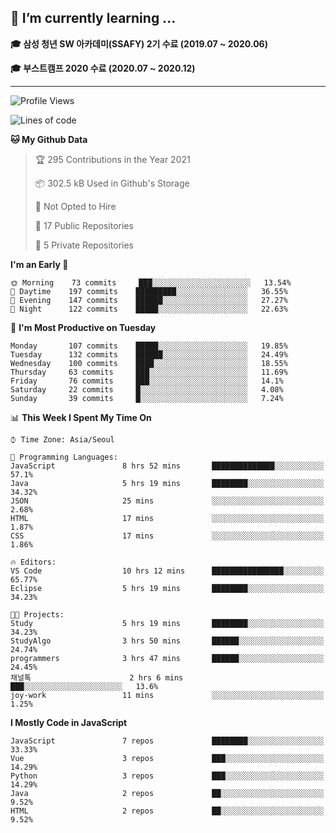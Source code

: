 ## 🌱 I’m currently learning ...

**🎓 삼성 청년 SW 아카데미(SSAFY) 2기 수료 (2019.07 ~ 2020.06)**

**🎓 부스트캠프 2020 수료 (2020.07 ~ 2020.12)**
 
-----

<!--START_SECTION:waka-->
![Profile Views](http://img.shields.io/badge/Profile%20Views-5-blue)

![Lines of code](https://img.shields.io/badge/From%20Hello%20World%20I%27ve%20Written-2.9%20million%20lines%20of%20code-blue)

**🐱 My Github Data** 

> 🏆 295 Contributions in the Year 2021
 > 
> 📦 302.5 kB Used in Github's Storage 
 > 
> 🚫 Not Opted to Hire
 > 
> 📜 17 Public Repositories 
 > 
> 🔑 5 Private Repositories  
 > 
**I'm an Early 🐤** 

```text
🌞 Morning    73 commits     ███░░░░░░░░░░░░░░░░░░░░░░   13.54% 
🌆 Daytime    197 commits    █████████░░░░░░░░░░░░░░░░   36.55% 
🌃 Evening    147 commits    ██████░░░░░░░░░░░░░░░░░░░   27.27% 
🌙 Night      122 commits    █████░░░░░░░░░░░░░░░░░░░░   22.63%

```
📅 **I'm Most Productive on Tuesday** 

```text
Monday       107 commits    █████░░░░░░░░░░░░░░░░░░░░   19.85% 
Tuesday      132 commits    ██████░░░░░░░░░░░░░░░░░░░   24.49% 
Wednesday    100 commits    ████░░░░░░░░░░░░░░░░░░░░░   18.55% 
Thursday     63 commits     ███░░░░░░░░░░░░░░░░░░░░░░   11.69% 
Friday       76 commits     ███░░░░░░░░░░░░░░░░░░░░░░   14.1% 
Saturday     22 commits     █░░░░░░░░░░░░░░░░░░░░░░░░   4.08% 
Sunday       39 commits     █░░░░░░░░░░░░░░░░░░░░░░░░   7.24%

```


📊 **This Week I Spent My Time On** 

```text
⌚︎ Time Zone: Asia/Seoul

💬 Programming Languages: 
JavaScript               8 hrs 52 mins       ██████████████░░░░░░░░░░░   57.1% 
Java                     5 hrs 19 mins       ████████░░░░░░░░░░░░░░░░░   34.32% 
JSON                     25 mins             ░░░░░░░░░░░░░░░░░░░░░░░░░   2.68% 
HTML                     17 mins             ░░░░░░░░░░░░░░░░░░░░░░░░░   1.87% 
CSS                      17 mins             ░░░░░░░░░░░░░░░░░░░░░░░░░   1.86%

🔥 Editors: 
VS Code                  10 hrs 12 mins      ████████████████░░░░░░░░░   65.77% 
Eclipse                  5 hrs 19 mins       ████████░░░░░░░░░░░░░░░░░   34.23%

🐱‍💻 Projects: 
Study                    5 hrs 19 mins       ████████░░░░░░░░░░░░░░░░░   34.23% 
StudyAlgo                3 hrs 50 mins       ██████░░░░░░░░░░░░░░░░░░░   24.74% 
programmers              3 hrs 47 mins       ██████░░░░░░░░░░░░░░░░░░░   24.45% 
채널톡                      2 hrs 6 mins        ███░░░░░░░░░░░░░░░░░░░░░░   13.6% 
joy-work                 11 mins             ░░░░░░░░░░░░░░░░░░░░░░░░░   1.25%

```

**I Mostly Code in JavaScript** 

```text
JavaScript               7 repos             ████████░░░░░░░░░░░░░░░░░   33.33% 
Vue                      3 repos             ███░░░░░░░░░░░░░░░░░░░░░░   14.29% 
Python                   3 repos             ███░░░░░░░░░░░░░░░░░░░░░░   14.29% 
Java                     2 repos             ██░░░░░░░░░░░░░░░░░░░░░░░   9.52% 
HTML                     2 repos             ██░░░░░░░░░░░░░░░░░░░░░░░   9.52%

```



<!--END_SECTION:waka-->
